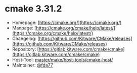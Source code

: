 # cmake 3.31.2
 - Homepage: [https://cmake.org/](https://cmake.org/)
 - Manpage: [https://cmake.org/cmake/help/latest/](https://cmake.org/cmake/help/latest/)
 - Changelog: [https://github.com/Kitware/CMake/releases](https://github.com/Kitware/CMake/releases)
 - Repository: [https://gitlab.kitware.com/cmake/cmake](https://gitlab.kitware.com/cmake/cmake)
 - Host-Tool: [master/make/host-tools/cmake-host/](https://github.com/Freetz-NG/freetz-ng/tree/master/make/host-tools/cmake-host/)
 - Maintainer: [@fda77](https://github.com/fda77)

